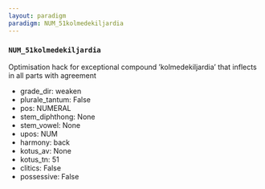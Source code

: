 ```yaml
---
layout: paradigm
paradigm: NUM_51kolmedekiljardia
---
```

### ` NUM_51kolmedekiljardia `

Optimisation hack for exceptional compound ’kolmedekiljardia’ that inflects in all parts with agreement
* grade_dir: weaken
* plurale_tantum: False
* pos: NUMERAL
* stem_diphthong: None
* stem_vowel: None
* upos: NUM
* harmony: back
* kotus_av: None
* kotus_tn: 51
* clitics: False
* possessive: False
